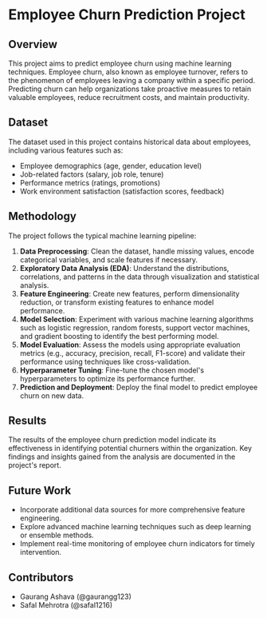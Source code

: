 # Employee Churn Prediction Project

## Overview
This project aims to predict employee churn using machine learning techniques. Employee churn, also known as employee turnover, refers to the phenomenon of employees leaving a company within a specific period. Predicting churn can help organizations take proactive measures to retain valuable employees, reduce recruitment costs, and maintain productivity.

## Dataset
The dataset used in this project contains historical data about employees, including various features such as:
- Employee demographics (age, gender, education level)
- Job-related factors (salary, job role, tenure)
- Performance metrics (ratings, promotions)
- Work environment satisfaction (satisfaction scores, feedback)

## Methodology
The project follows the typical machine learning pipeline:
1. **Data Preprocessing**: Clean the dataset, handle missing values, encode categorical variables, and scale features if necessary.
2. **Exploratory Data Analysis (EDA)**: Understand the distributions, correlations, and patterns in the data through visualization and statistical analysis.
3. **Feature Engineering**: Create new features, perform dimensionality reduction, or transform existing features to enhance model performance.
4. **Model Selection**: Experiment with various machine learning algorithms such as logistic regression, random forests, support vector machines, and gradient boosting to identify the best performing model.
5. **Model Evaluation**: Assess the models using appropriate evaluation metrics (e.g., accuracy, precision, recall, F1-score) and validate their performance using techniques like cross-validation.
6. **Hyperparameter Tuning**: Fine-tune the chosen model's hyperparameters to optimize its performance further.
7. **Prediction and Deployment**: Deploy the final model to predict employee churn on new data.

## Results
The results of the employee churn prediction model indicate its effectiveness in identifying potential churners within the organization. Key findings and insights gained from the analysis are documented in the project's report.

## Future Work
- Incorporate additional data sources for more comprehensive feature engineering.
- Explore advanced machine learning techniques such as deep learning or ensemble methods.
- Implement real-time monitoring of employee churn indicators for timely intervention.

## Contributors
- Gaurang Ashava (@gaurangg123)
- Safal Mehrotra (@safal1216)

